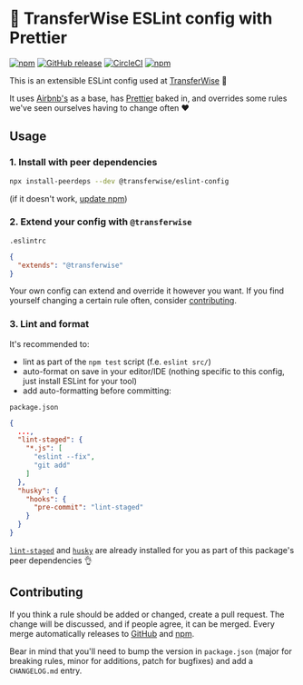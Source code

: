 # :shirt: TransferWise ESLint config with Prettier

[![npm](https://img.shields.io/npm/v/@transferwise/eslint-config.svg)](https://www.npmjs.com/package/@transferwise/eslint-config)
[![GitHub release](https://img.shields.io/github/release/transferwise/eslint-config.svg)](https://github.com/transferwise/eslint-config/releases)
[![CircleCI](https://img.shields.io/circleci/project/github/transferwise/eslint-config/master.svg)](https://circleci.com/gh/transferwise/eslint-config)
[![npm](https://img.shields.io/npm/l/@transferwise/eslint-config.svg)](https://github.com/transferwise/eslint-config/blob/master/LICENSE)

This is an extensible ESLint config used at [TransferWise](https://transferwise.com) :money_with_wings:

It uses [Airbnb's](https://www.npmjs.com/package/eslint-config-airbnb) as a base, has [Prettier](https://www.npmjs.com/package/prettier) baked in, and overrides some rules we've seen ourselves having to change often :heart:

## Usage

### 1. Install with peer dependencies

```bash
npx install-peerdeps --dev @transferwise/eslint-config
```
(if it doesn't work, [update npm](https://docs.npmjs.com/try-the-latest-stable-version-of-npm))

### 2. Extend your config with `@transferwise`

`.eslintrc`
```json
{
  "extends": "@transferwise"
}
```
Your own config can extend and override it however you want. If you find yourself changing a certain rule often, consider [contributing](#contributing).

### 3. Lint and format

It's recommended to:
* lint as part of the `npm test` script (f.e. `eslint src/`)
* auto-format on save in your editor/IDE (nothing specific to this config, just install ESLint for your tool)
* add auto-formatting before committing:

`package.json`
```json
{
  ...,
  "lint-staged": {
    "*.js": [
      "eslint --fix",
      "git add"
    ]
  },
  "husky": {
    "hooks": {
      "pre-commit": "lint-staged"
    }
  }
}
```
[`lint-staged`](https://www.npmjs.com/package/lint-staged) and [`husky`](https://www.npmjs.com/package/husky) are already installed for you as part of this package's peer dependencies :ok_hand:

## Contributing

If you think a rule should be added or changed, create a pull request.
The change will be discussed, and if people agree, it can be merged.
Every merge automatically releases to [GitHub](https://github.com/transferwise/eslint-config/releases) and [npm](https://www.npmjs.com/package/@transferwise/eslint-config).

Bear in mind that you'll need to bump the version in `package.json` (major for breaking rules, minor for additions, patch for bugfixes) and add a `CHANGELOG.md` entry.
